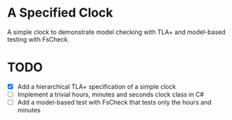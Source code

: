 # A Specified Clock
A simple clock to demonstrate model checking with TLA+ and model-based testing with FsCheck.

# TODO
- [x] Add a hierarchical TLA+ specification of a simple clock
- [ ] Implement a trivial hours, minutes and seconds clock class in C#
- [ ] Add a model-based test with FsCheck that tests only the hours and minutes  
